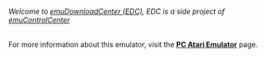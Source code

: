 ###### Welcome to [emuDownloadCenter (EDC)](https://github.com/PhoenixInteractiveNL/emuDownloadCenter/wiki/), EDC is a side project of [emuControlCenter](https://github.com/PhoenixInteractiveNL/emuControlCenter/wiki/)

For more information about this emulator, visit the [**PC Atari Emulator**](https://github.com/PhoenixInteractiveNL/emuDownloadCenter/wiki/Emulator-pcae#menu) page.
